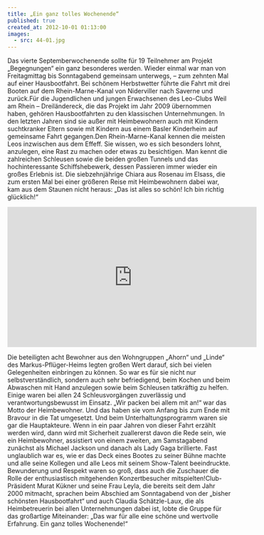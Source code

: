 ```yaml
---
title: „Ein ganz tolles Wochenende“
published: true
created_at: 2012-10-01 01:13:00
images:
  - src: 44-01.jpg
---
```


Das vierte Septemberwochenende sollte für 19 Teilnehmer am Projekt „Begegnungen“ ein ganz besonderes werden. Wieder einmal war man von Freitagmittag bis Sonntagabend gemeinsam unterwegs, – zum zehnten Mal auf einer Hausbootfahrt. Bei schönem Herbstwetter führte die Fahrt mit drei Booten auf dem Rhein-Marne-Kanal von Niderviller nach Saverne und zurück.Für die Jugendlichen und jungen Erwachsenen des Leo-Clubs Weil am Rhein – Dreiländereck, die das Projekt im Jahr 2009 übernommen haben, gehören Hausbootfahrten zu den klassischen Unternehmungen. In den letzten Jahren sind sie außer mit Heimbewohnern auch mit Kindern suchtkranker Eltern sowie mit Kindern aus einem Basler Kinderheim auf gemeinsame Fahrt gegangen.Den Rhein-Marne-Kanal kennen die meisten Leos inzwischen aus dem Effeff. Sie wissen, wo es sich besonders lohnt, anzulegen, eine Rast zu machen oder etwas zu besichtigen. Man kennt die zahlreichen Schleusen sowie die beiden großen Tunnels und das hochinteressante Schiffshebewerk, dessen Passieren immer wieder ein großes Erlebnis ist. Die siebzehnjährige Chiara aus Rosenau im Elsass, die zum ersten Mal bei einer größeren Reise mit Heimbewohnern dabei war, kam aus dem Staunen nicht heraus: „Das ist alles so schön! Ich bin richtig glücklich!“

<iframe
  width="560"
  height="315"
  src="https://www.youtube-nocookie.com/embed/xmbYHcsRxIw"
  title="Video zur Hausbootfahrt"
  frameborder="0"
  allow="accelerometer; autoplay; clipboard-write; encrypted-media; gyroscope; picture-in-picture"
  allowfullscreen
></iframe>

Die beteiligten acht Bewohner aus den Wohngruppen „Ahorn“ und „Linde“ des Markus-Pflüger-Heims legten großen Wert darauf, sich bei vielen Gelegenheiten einbringen zu können. So war es für sie nicht nur selbstverständlich, sondern auch sehr befriedigend, beim Kochen und beim Abwaschen mit Hand anzulegen sowie beim Schleusen tatkräftig zu helfen. Einige waren bei allen 24 Schleusvorgängen zuverlässig und verantwortungsbewusst im Einsatz. „Wir packen bei allem mit an!“ war das Motto der Heimbewohner. Und das haben sie vom Anfang bis zum Ende mit Bravour in die Tat umgesetzt. Und beim Unterhaltungsprogramm waren sie gar die Hauptakteure. Wenn in ein paar Jahren von dieser Fahrt erzählt werden wird, dann wird mit Sicherheit zuallererst davon die Rede sein, wie ein Heimbewohner, assistiert von einem zweiten, am Samstagabend zunächst als Michael Jackson und danach als Lady Gaga brillierte. Fast unglaublich war es, wie er das Deck eines Bootes zu seiner Bühne machte und alle seine Kollegen und alle Leos mit seinem Show-Talent beeindruckte. Bewunderung und Respekt waren so groß, dass auch die Zuschauer die Rolle der enthusiastisch mitgehenden Konzertbesucher mitspielten!Club-Präsident Murat Kükner und seine Frau Leyla, die bereits seit dem Jahr 2000 mitmacht, sprachen beim Abschied am Sonntagabend von der „bisher schönsten Hausbootfahrt“ und auch Claudia Schätzle-Laux, die als Heimbetreuerin bei allen Unternehmungen dabei ist, lobte die Gruppe für das großartige Miteinander: „Das war für alle eine schöne und wertvolle Erfahrung. Ein ganz tolles Wochenende!“
